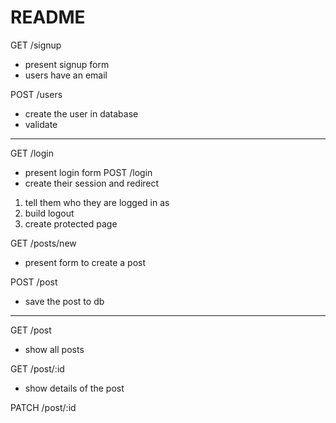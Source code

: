 # README
GET /signup
  - present signup form
  - users have an email

POST /users
  - create the user in database
  - validate

-----------

GET /login
  - present login form
POST /login
  - create their session and redirect

  1. tell them who they are logged in as
  2. build logout
  3. create protected page
  
GET /posts/new
  - present form to create a post

POST /post
  - save the post to db

-----------

GET /post
  - show all posts

GET /post/:id
  - show details of the post

PATCH /post/:id

